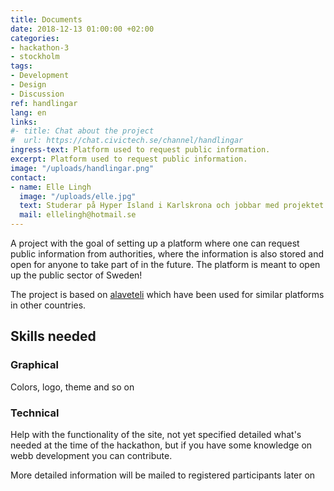 ```yaml
---
title: Documents
date: 2018-12-13 01:00:00 +02:00
categories:
- hackathon-3
- stockholm
tags:
- Development
- Design
- Discussion
ref: handlingar
lang: en
links:
#- title: Chat about the project
#  url: https://chat.civictech.se/channel/handlingar
ingress-text: Platform used to request public information.
excerpt: Platform used to request public information.
image: "/uploads/handlingar.png"
contact:
- name: Elle Lingh
  image: "/uploads/elle.jpg"
  text: Studerar på Hyper Island i Karlskrona och jobbar med projektet Handlingar med stöd från Digidem Lab.  
  mail: ellelingh@hotmail.se
---
```

A project with the goal of setting up a platform where one can request public information from authorities, where the information is also stored and open for anyone to take part of in the future. The platform is meant to open up the public sector of Sweden!

The project is based on <a href="https://alaveteli.org">alaveteli</a> which have been used for similar platforms in other countries.

## Skills needed
### Graphical
Colors, logo, theme and so on
### Technical
Help with the functionality of the site, not yet specified detailed what's needed at the time of the hackathon, but if you have some knowledge on webb development you can contribute.

More detailed information will be mailed to registered participants later on
